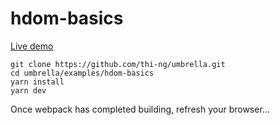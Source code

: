 # hdom-basics

[Live demo](http://demo.thi.ng/umbrella/hiccup-dom/basics/)

```
git clone https://github.com/thi-ng/umbrella.git
cd umbrella/examples/hdom-basics
yarn install
yarn dev
```

Once webpack has completed building, refresh your browser...
